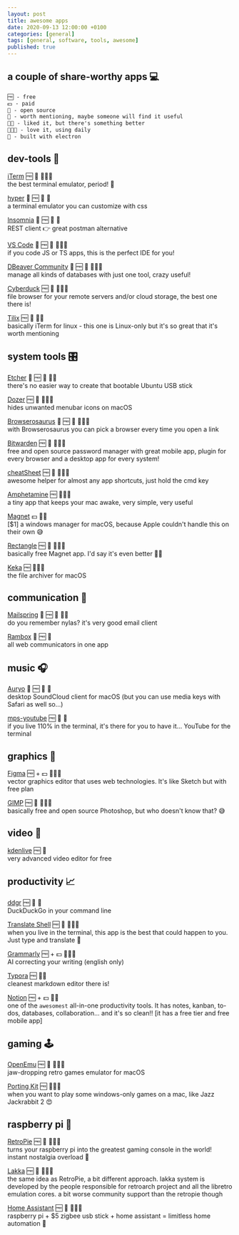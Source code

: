 ```yaml
---
layout: post
title: awesome apps
date: 2020-09-13 12:00:00 +0100
categories: [general]
tags: [general, software, tools, awesome]
published: true
---
```


## a couple of share-worthy apps 💻

```markdown
🆓 - free
💵 - paid
📖 - open source
💜 - worth mentioning, maybe someone will find it useful
💜💜 - liked it, but there's something better
💜💜💜 - love it, using daily
💫 - built with electron
```

## dev-tools 🧰

[iTerm](https://iterm2.com/)  🆓  📖  💜💜💜  
the best terminal emulator, period! 🤩

[hyper](https://github.com/zeit/hyper)  💫  🆓  📖  💜  
a terminal emulator you can customize with css

[Insomnia](https://insomnia.rest)  💫  🆓  📖  💜  
REST client 👉 great postman alternative

[VS Code](https://code.visualstudio.com/)  💫  🆓  📖  💜💜💜  
if you code JS or TS apps, this is the perfect IDE for you!

[DBeaver Community](https://dbeaver.io) 💫  🆓  📖  💜💜💜  
manage all kinds of databases with just one tool, crazy useful!

[Cyberduck](https://cyberduck.io)  🆓  📖  💜💜💜  
file browser for your remote servers and/or cloud storage, the best one there is!

[Tilix](https://gnunn1.github.io/tilix-web/)   🆓  📖  💜💜  
basically iTerm for linux - this one is Linux-only but it's so great that it's worth mentioning

## system tools 🎛

[Etcher](https://github.com/balena-io/etcher)  💫  🆓  📖  💜💜  
there's no easier way to create that bootable Ubuntu USB stick

[Dozer](https://github.com/Mortennn/Dozer)  🆓  📖  💜💜💜  
hides unwanted menubar icons on macOS

[Browserosaurus](https://github.com/will-stone/browserosaurus)  💫  🆓  📖  💜💜💜  
with Browserosaurus you can pick a browser every time you open a link

[Bitwarden](https://bitwarden.com/)  🆓  📖  💜💜💜  
free and open source password manager with great mobile app, plugin for every browser and a desktop app for every system!

[cheatSheet](https://www.cheatsheetapp.com/CheatSheet/)  🆓  📖  💜💜💜  
awesome helper for almost any app shortcuts, just hold the cmd key

[Amphetamine](https://itunes.apple.com/us/app/amphetamine/id937984704)  🆓  💜💜💜  
a tiny app that keeps your mac awake, very simple, very useful

[Magnet](https://itunes.apple.com/us/app/magnet/id441258766)  💵  💜💜  
[$1] a windows manager for macOS, because Apple couldn't handle this on their own 😅

[Rectangle](https://github.com/rxhanson/Rectangle) 🆓  📖  💜💜💜  
basically free Magnet app. I'd say it's even better 🤷‍♂️

[Keka](https://www.keka.io/en/)  🆓  💜💜💜  
the file archiver for macOS

## communication 💬

[Mailspring](https://github.com/Foundry376/Mailspring)  💫  🆓  📖  💜💜  
do you remember nylas? it's very good email client

[Rambox](https://github.com/ramboxapp/community-edition)  💫  🆓  💜  
all web communicators in one app

## music 🎧

[Auryo](http://auryo.com/) 💫  🆓  📖  💜  
desktop SoundCloud client for macOS (but you can use media keys with Safari as well so...)

[mps-youtube](https://github.com/mps-youtube/mps-youtube)  🆓  📖  💜  
if you live 110% in the terminal, it's there for you to have it... YouTube for the terminal

## graphics 🎨

[Figma](https://www.figma.com)  🆓 + 💵  💜💜💜  
vector graphics editor that uses web technologies. It's like Sketch but with free plan

[GIMP](https://www.gimp.org)  🆓  📖  💜💜💜  
basically free and open source Photoshop, but who doesn't know that? 😅

## video 📼

[kdenlive](https://kdenlive.org/features/)  🆓  📖  
very advanced video editor for free

## productivity 📈

[ddgr](https://github.com/jarun/ddgr)  🆓  📖  💜  
DuckDuckGo in your command line

[Translate Shell](https://github.com/soimort/translate-shell)  🆓  📖  💜💜💜  
when you live in the terminal, this app is the best that could happen to you. Just type and translate 🧐

[Grammarly](https://www.grammarly.com)  🆓 + 💵  💜💜💜  
AI correcting your writing (english only)

[Typora](https://typora.io/)  🆓  💜💜  
cleanest markdown editor there is!

[Notion](https://www.notion.so)  🆓 + 💵  💜💜  
one of the `awesomest` all-in-one productivity tools. It has notes, kanban, to-dos, databases, collaboration... and it's so clean!!  [it has a free tier and free mobile app]

## gaming 🕹

[OpenEmu](http://openemu.org)  🆓  📖  💜💜💜  
jaw-dropping retro games emulator for macOS

[Porting Kit](http://portingkit.com/en/)  🆓  💜💜💜  
when you want to play some windows-only games on a mac, like Jazz Jackrabbit 2 😍

## raspberry pi 🥧

[RetroPie](https://retropie.org.uk)  🆓  📖  💜💜💜  
turns your raspberry pi into the greatest gaming console in the world! instant nostalgia overload 👾

[Lakka](http://www.lakka.tv)  🆓  📖  💜💜💜  
the same idea as RetroPie, a bit different approach. lakka system is developed by the people responsible for retroarch project and all the libretro emulation cores. a bit worse community support than the retropie though

[Home Assistant](https://www.home-assistant.io/hassio/installation/)  🆓  📖  💜💜💜  
raspberry pi + $5 zigbee usb stick + home assistant = limitless home automation 🤖
